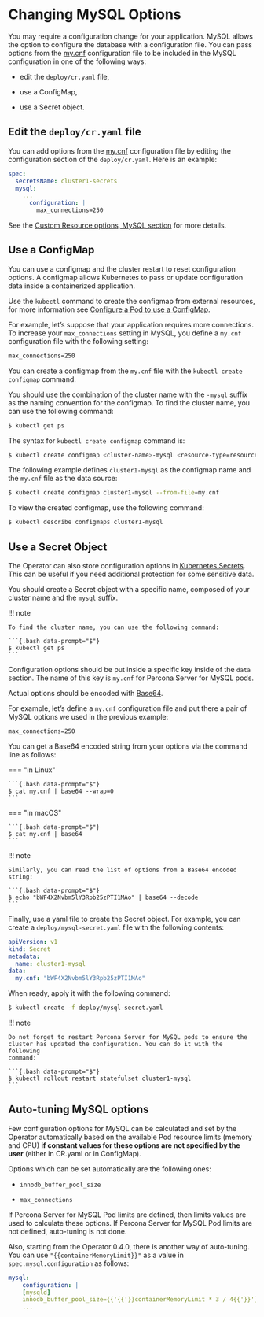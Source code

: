 # Changing MySQL Options

You may require a configuration change for your application. MySQL
allows the option to configure the database with a configuration file.
You can pass options from the
[my.cnf](https://dev.mysql.com/doc/refman/8.0/en/option-files.html)
configuration file to be included in the MySQL configuration in one of the
following ways:

* edit the `deploy/cr.yaml` file,

* use a ConfigMap,

* use a Secret object.

## Edit the `deploy/cr.yaml` file

You can add options from the
[my.cnf](https://dev.mysql.com/doc/refman/8.0/en/option-files.html)
configuration file by editing the configuration section of the
`deploy/cr.yaml`. Here is an example:

```yaml
spec:
  secretsName: cluster1-secrets
  mysql:
    ...
      configuration: |
        max_connections=250
```

See the [Custom Resource options, MySQL section](operator.md#operator-mysql-section)
for more details.

## Use a ConfigMap

You can use a configmap and the cluster restart to reset configuration
options. A configmap allows Kubernetes to pass or update configuration
data inside a containerized application.

Use the `kubectl` command to create the configmap from external
resources, for more information see [Configure a Pod to use a
ConfigMap](https://kubernetes.io/docs/tasks/configure-pod-container/configure-pod-configmap/#create-a-configmap).

For example, let’s suppose that your application requires more
connections. To increase your `max_connections` setting in MySQL, you
define a `my.cnf` configuration file with the following setting:

```default
max_connections=250
```

You can create a configmap from the `my.cnf` file with the
`kubectl create configmap` command.

You should use the combination of the cluster name with the `-mysql`
suffix as the naming convention for the configmap. To find the cluster
name, you can use the following command:

```{.bash data-prompt="$"}
$ kubectl get ps
```

The syntax for `kubectl create configmap` command is:

```{.bash data-prompt="$"}
$ kubectl create configmap <cluster-name>-mysql <resource-type=resource-name>
```

The following example defines `cluster1-mysql` as the configmap name and the
`my.cnf` file as the data source:

```{.bash data-prompt="$"}
$ kubectl create configmap cluster1-mysql --from-file=my.cnf
```

To view the created configmap, use the following command:

```{.bash data-prompt="$"}
$ kubectl describe configmaps cluster1-mysql
```

## Use a Secret Object

The Operator can also store configuration options in [Kubernetes Secrets](https://kubernetes.io/docs/concepts/configuration/secret/).
This can be useful if you need additional protection for some sensitive data.

You should create a Secret object with a specific name, composed of your cluster
name and the `mysql` suffix.

!!! note

    To find the cluster name, you can use the following command:

    ```{.bash data-prompt="$"}
    $ kubectl get ps
    ```

Configuration options should be put inside a specific key inside of the `data`
section. The name of this key is `my.cnf` for Percona Server for MySQL pods.

Actual options should be encoded with [Base64](https://en.wikipedia.org/wiki/Base64).

For example, let’s define a `my.cnf` configuration file and put there a pair
of MySQL options we used in the previous example:

```default
max_connections=250
```

You can get a Base64 encoded string from your options via the command line as
follows:

=== "in Linux"

    ```{.bash data-prompt="$"}
    $ cat my.cnf | base64 --wrap=0
    ```

=== "in macOS"

    ```{.bash data-prompt="$"}
    $ cat my.cnf | base64
    ```

!!! note

    Similarly, you can read the list of options from a Base64 encoded
    string:

    ```{.bash data-prompt="$"}
    $ echo "bWF4X2Nvbm5lY3Rpb25zPTI1MAo" | base64 --decode
    ```

Finally, use a yaml file to create the Secret object. For example, you can
create a `deploy/mysql-secret.yaml` file with the following contents:

```yaml
apiVersion: v1
kind: Secret
metadata:
  name: cluster1-mysql
data:
  my.cnf: "bWF4X2Nvbm5lY3Rpb25zPTI1MAo"
```

When ready, apply it with the following command:

```{.bash data-prompt="$"}
$ kubectl create -f deploy/mysql-secret.yaml
```

!!! note

    Do not forget to restart Percona Server for MySQL pods to ensure the
    cluster has updated the configuration. You can do it with the following
    command:

    ```{.bash data-prompt="$"}
    $ kubectl rollout restart statefulset cluster1-mysql
    ```

## Auto-tuning MySQL options

Few configuration options for MySQL can be calculated and set by the Operator
automatically based on the available Pod resource limits (memory and CPU) **if
constant values for these options are not specified by the user** (either in
CR.yaml or in ConfigMap).

Options which can be set automatically are the following ones:

* `innodb_buffer_pool_size`

* `max_connections`

If Percona Server for MySQL Pod limits are defined, then limits values are used to
calculate these options. If Percona Server for MySQL Pod limits are not defined,
auto-tuning is not done.

Also, starting from the Operator 0.4.0, there is another way of auto-tuning.
You can use `"{{containerMemoryLimit}}"` as a value in `spec.mysql.configuration`
as follows:

```yaml
mysql:
    configuration: |
    [mysqld]
    innodb_buffer_pool_size={{'{{'}}containerMemoryLimit * 3 / 4{{'}}'}}
    ...
```
